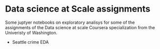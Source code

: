 Data science at Scale assignments
=================================

Some juptyer notebooks on exploratory analisys for some of the assignments of the Data science at scale Coursera specialization from the Univeristy of Washington.

* Seattle crime EDA



